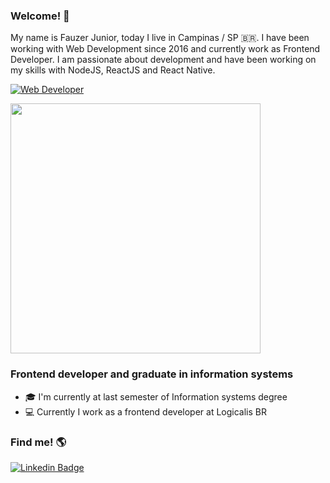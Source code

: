 ### Welcome! 🤟

My name is Fauzer Junior, today I live in Campinas / SP 🇧🇷. I have been working with Web Development since 2016 and currently work as Frontend Developer. I am passionate about development and have been working on my skills with NodeJS, ReactJS and React Native.

[![Web Developer](https://imgur.com/dktIrkp.png)]()

<img src="https://imgur.com/dktIrkp.png" width="400" />

### Frontend developer and graduate in information systems

- 🎓 I'm currently at last semester of Information systems degree
- 💻 Currently I work as a frontend developer at Logicalis BR 

### Find me! 🌎

[![Linkedin Badge](https://img.shields.io/badge/-LinkedIn-blue?style=flat-square&logo=Linkedin&logoColor=white&link=https://www.linkedin.com/in/fauzerjunnior)](https://www.linkedin.com/in/fauzerjunnior)
